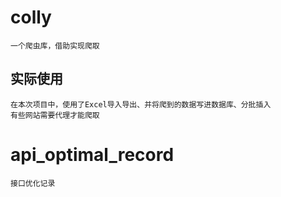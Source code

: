 # colly
    一个爬虫库，借助实现爬取
##  实际使用
    在本次项目中，使用了Excel导入导出、并将爬到的数据写进数据库、分批插入
    有些网站需要代理才能爬取


# api_optimal_record 
    接口优化记录